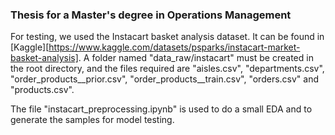 ### Thesis for a Master's degree in Operations Management

For testing, we used the Instacart basket analysis dataset. It can be found in [Kaggle][https://www.kaggle.com/datasets/psparks/instacart-market-basket-analysis]. A folder named "data_raw/instacart" must be created in the root directory, and the files required are "aisles.csv", "departments.csv", "order_products__prior.csv", "order_products__train.csv", "orders.csv" and "products.csv".

The file "instacart_preprocessing.ipynb" is used to do a small EDA and to generate the samples for model testing.